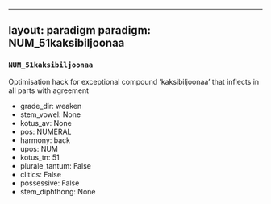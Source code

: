 
---
layout: paradigm
paradigm: NUM_51kaksibiljoonaa
---
### ` NUM_51kaksibiljoonaa `

Optimisation hack for exceptional compound ’kaksibiljoonaa’ that inflects in all parts with agreement
* grade_dir: weaken
* stem_vowel: None
* kotus_av: None
* pos: NUMERAL
* harmony: back
* upos: NUM
* kotus_tn: 51
* plurale_tantum: False
* clitics: False
* possessive: False
* stem_diphthong: None
